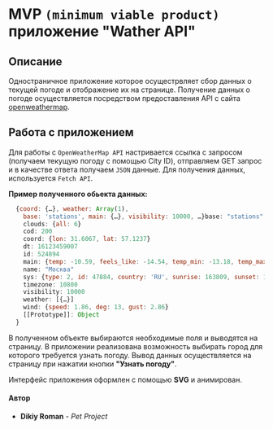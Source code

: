# MVP `(minimum viable product)` приложение "Wather API"

## Описание

Одностраничное приложение которое осущестрвляет сбор данных о текущей погоде и отображение их на странице.
Получение данных о погоде осуществляется посредством предоставления
API с сайта [openweathermap](https://openweathermap.org/api).

## Работа с приложением

Для работы с `OpenWeatherMap API` настривается ссылка с запросом (получаем текущую погоду с помощью City ID),
отправляем GET запрос и в качестве ответа получаем `JSON` данные.
Для получения данных, используется `Fetch API`.

**Пример полученного обьекта данных:**

```js
  {coord: {…}, weather: Array(1),
    base: 'stations', main: {…}, visibility: 10000, …}base: "stations"
    clouds: {all: 6}
    cod: 200
    coord: {lon: 31.6067, lat: 57.1237}
    dt: 16123459007
    id: 524894
    main: {temp: -10.59, feels_like: -14.54, temp_min: -13.18, temp_max: -7.81, pressure: 1028, …}
    name: "Москва"
    sys: {type: 2, id: 47884, country: 'RU', sunrise: 163809, sunset: 163637}
    timezone: 10800
    visibility: 10000
    weather: [{…}]
    wind: {speed: 1.86, deg: 13, gust: 2.86}
    [[Prototype]]: Object
  }
```

В полученном объекте выбираются необходимые поля и выводятся на страницу.
В приложении реализована возможность выбирать город для которого требуется узнать погоду.
Вывод данных осуществляется на страницу при нажатии кнопки **"Узнать погоду"**.

Интерфейс приложения оформлен с помощью **SVG** и анимирован.

#### Автор

- **Dikiy Roman** - _Pet Project_
